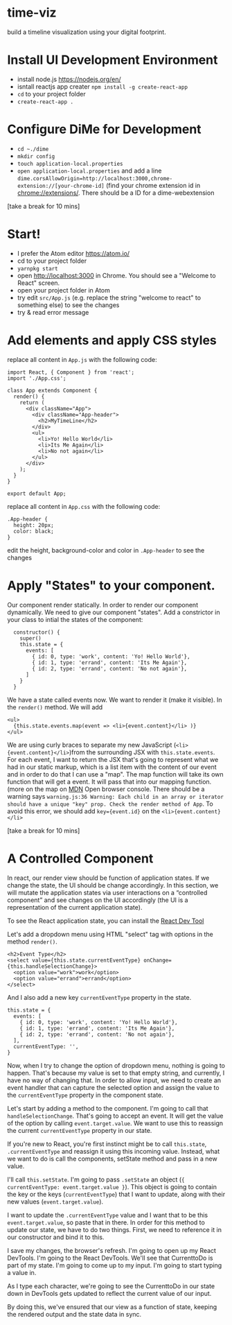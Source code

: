 # time-viz
build a timeline visualization using your digital footprint.

# Install UI Development Environment 
* install node.js <https://nodejs.org/en/>
* isntall reactjs app creater `npm install -g create-react-app`
* `cd` to your project folder
* `create-react-app .`

# Configure DiMe for Development
* `cd ~./dime`
* `mkdir config`
* `touch application-local.properties`
* `open application-local.properties` and add a line `dime.corsAllowOrigin=http://localhost:3000,chrome-extension://[your-chrome-id]` (find your chrome extension id in <chrome://extensions/>. There should be a ID for a dime-webextension

[take a break for 10 mins]

# Start!
* I prefer the Atom editor <https://atom.io/>
* cd to your project folder
* `yarnpkg start`
* open <http://localhost:3000> in Chrome. You should see a "Welcome to React" screen.
* open your project folder in Atom
* try edit `src/App.js` (e.g. replace the string "welcome to react" to something else) to see the changes
* try & read error message

# Add elements and apply CSS styles
replace all content in `App.js` with the following code:
```
import React, { Component } from 'react';
import './App.css';

class App extends Component {
  render() {
    return (
      <div className="App">
        <div className="App-header">
          <h2>MyTimeLine</h2>
        </div>
        <ul>
          <li>Yo! Hello World</li>
          <li>Its Me Again</li>
          <li>No not again</li>
        </ul>
      </div>
    );
  }
}

export default App;

```
replace all content in `App.css` with the following code:
```
.App-header {
  height: 20px;
  color: black;
}

```
edit the height, background-color and color in `.App-header` to see the changes

# Apply "States" to your component.
Our component render statically. In order to render our component dynamically. We need to give our component "states".
Add a constrictor in your class to intial the states of the component:
```
  constructor() {
    super()
    this.state = {
      events: [
        { id: 0, type: 'work', content: 'Yo! Hello World'},
        { id: 1, type: 'errand', content: 'Its Me Again'},
        { id: 2, type: 'errand', content: 'No not again'},
      ]
    }
  }
```
We have a state called events now. We want to render it (make it visible). In the `render()` method. We will add
```
<ul>
  {this.state.events.map(event => <li>{event.content}</li> )}
</ul>
```
We are using curly braces to separate my new JavaScript (`<li>{event.content}</li>`)from the surrounding JSX with `this.state.events`. For each event, I want to return the JSX that's going to represent what we had in our static markup, which is a list item with the content of our event and in order to do that I can use a "map". The map function will take its own function that will get a event. It will pass that into our mapping function. (more on the map on [MDN](https://developer.mozilla.org/en-US/docs/Web/JavaScript/Reference/Global_Objects/Array/map)
Open browser console. There should be a warning says `warning.js:36 Warning: Each child in an array or iterator should have a unique "key" prop. Check the render method of App`. To avoid this error, we should add `key={event.id}` on the `<li>{event.content}</li>`

[take a break for 10 mins]

# A Controlled Component
In react, our render view should be function of application states. If we change the state, the UI should be change accordingly. In this section, we will mutate the application states via user interactions on a “controlled component” and see changes on the UI accordingly (the UI is a representation of the current application state).

To see the React application state, you can install the [React Dev Tool](https://chrome.google.com/webstore/detail/react-developer-tools/fmkadmapgofadopljbjfkapdkoienihi?hl=en-US)

Let's add a dropdown menu using HTML "select" tag with options in the method `render()`. 

```
<h2>Event Type</h2>
<select value={this.state.currentEventType} onChange={this.handleSelectionChange}>
  <option value="work">work</option>
  <option value="errand">errand</option>
</select>
```
And I also add a new key `currentEventType` property in the state.
```
this.state = {
  events: [
    { id: 0, type: 'work', content: 'Yo! Hello World'},
    { id: 1, type: 'errand', content: 'Its Me Again'},
    { id: 2, type: 'errand', content: 'No not again'},
  ],
  currentEventType: '',
}
```
Now, when I try to change the option of dropdown menu, nothing is going to happen. That's because my value is set to that empty string, and currently, I have no way of changing that. In order to allow input, we need to create an event handler that can capture the selected option and assign the value to the `currentEventType` property in the component state.

Let's start by adding a method to the component. I'm going to call that `handleSelectionChange`. That's going to accept an event. It will get the value of the option by calling `event.target.value`. We want to use this to reassign the current `currentEventType` property in our state.

If you're new to React, you're first instinct might be to call `this.state`, `.currentEventType` and reassign it using this incoming value. Instead, what we want to do is call the components, setState method and pass in a new value.

I'll call `this.setState`. I'm going to pass `.setState` an object (`{ currentEventType: event.target.value }`). This object is going to contain the key or the keys (`currentEventType`) that I want to update, along with their new values (`event.target.value`).

I want to update the `.currentEventType` value and I want that to be this `event.target.value`, so paste that in there. In order for this method to update our state, we have to do two things. First, we need to reference it in our constructor and bind it to this.

I save my changes, the browser's refresh. I'm going to open up my React DevTools. I'm going to the React DevTools. We'll see that CurrenttoDo is part of my state. I'm going to come up to my input. I'm going to start typing a value in.

As I type each character, we're going to see the CurrenttoDo in our state down in DevTools gets updated to reflect the current value of our input.

By doing this, we've ensured that our view as a function of state, keeping the rendered output and the state data in sync.


